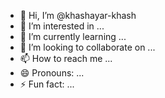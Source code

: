 - 👋 Hi, I’m @khashayar-khash
- 👀 I’m interested in ...
- 🌱 I’m currently learning ...
- 💞️ I’m looking to collaborate on ...
- 📫 How to reach me ...
- 😄 Pronouns: ...
- ⚡ Fun fact: ...

<!---
khashayar-khash/khashayar-khash is a ✨ special ✨ repository because its `README.md` (this file) appears on your GitHub profile.
You can click the Preview link to take a look at your changes.
--->
